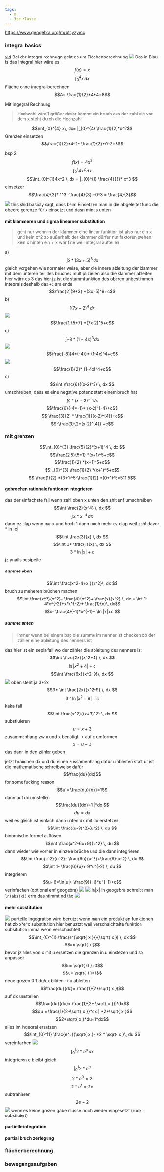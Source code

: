 ```yaml
---
tags:
  - m
  - 3te_Klasse
---
```

https://www.geogebra.org/m/btcyzymc
### integral basics
[vid](https://www.youtube.com/watch?v=0vdcvDg-Lkk)
Bei der Integra rechnugn geht es um Flächenberechnung
![](https://i.imgur.com/7WBpfKF.png)
Das in Blau is das Integral hier wäre es 
$$f(x)=x$$
$$\int_{0}^{4} x\, dx $$
Fläche ohne Integral berechnen
$$A= \frac{1}{2}*4*4=8$$

Mit ingegral Rechnung
> Hochzahl wird 1 größer davor kommt ein bruch aus der zahl die vor dem x steht durch die Hochzahl

$$\int_{0}^{4} x\, dx= |_{0}^{4} \frac{1}{2}*x^2$$
Grenzen einsetzen
$$\frac{1}{2}*4^2- \frac{1}{2}*0^2=8$$

bsp 2
$$f(x)=4x^2$$
$$\int_{0}^{1}4x^2  \, dx $$
$$\int_{0}^{1}4x^2  \, dx = |_{0}^{1} \frac{4}{3}* x^3 $$
einsetzen
$$\frac{4}{3}* 1^3 -\frac{4}{3} *0^3 = \frac{4}{3}$$

![](https://i.imgur.com/j2ol8SL.png)
this shid basicly sagt, dass beim Einsetzen man in die abgeleitet func die obeere gerenze für x einsetzt und dasn minus unten
#### mit klammeren und sigma linearner substitution

> geht nur wenn in der klammer eine linear funktion ist also nur ein x und kein x^2 zb
> außerhalb der klammer dürfer nur faktoren stehen kein x
> hinten ein + x wär fine weil integral aufteilen

a)
$$\int 2*(3x+5)^8 \, dx $$
gleich vorgehen wie normaler weise, aber die innere ableitung der klammer mit dem unteren teil des bruches multiplizieren also die klammer ableiten hier wäre es 3
das hier jz ist die stammfunktion des oberen unbestimmen integrals deshalb das `+c` am ende
$$\frac{2}{9*3} *(3x+5)^9+c$$
b)
$$\int (7x-2)^4 \, dx $$
![](https://i.imgur.com/WPlxVGC.png)
$$\frac{1}{5*7} *(7x-2)^5+c$$
c)
$$\int  -8 *(1-4x)^3 \, dx $$
![](https://i.imgur.com/bCV3dCx.png)
$$\frac{-8}{4*(-4)}* (1-4x)^4+c$$
![](https://i.imgur.com/1TbZlfI.png)
$$\frac{1}{2}* (1-4x)^4+c$$
c)
$$\int \frac{6}{(x-2)^5} \, dx $$
umschreiben, dass es eine negative potenz statt einem bruch hat
$$\int 6*(x-2)^{-5} \, dx $$
$$\frac{6}{-4*-1}* (x-2)^{-4}+c$$
$$-\frac{3}{2} * \frac{1}{(x-2)^{4}}+c$$
$$-\frac{3}{2*(x-2)^{4}} +c$$
### mit grenzen
$$\int_{0}^{3} \frac{5}{2}*(x+1)^4  \, dx $$
$$\frac{2.5}{5*1} *(x+1)^5+c$$
$$\frac{1}{2} *(x+1)^5+c$$
$$|_{0}^{3} \frac{1}{2} *(x+1)^5+c$$
$$ \frac{1}{2} *(3+1)^5-\frac{1}{2} *(0+1)^5=511.5$$

#### gebrochen rationale funtionen integrieren

das der einfachste fall wenn zahl oben x unten den shit enf umschreiben
$$\int \frac{2}{x^4} \, dx $$
$$\int 2*x^{-4} \, dx $$
dann ez clap
wenn nur x und hoch 1 dann noch mehr ez clap weil zahl davor \* ln |x|
$$\int  \frac{3}{x} \, dx $$
$$\int 3* \frac{1}{x} \, dx $$
$$3* \ln | x | +c$$
jz ynails besipeile
##### summe oben
$$\int \frac{x^2-4+x }{x^2}\, dx $$
bruch zu meheren brüchen machen
$$\int  \frac{x^2}{x^2}- \frac{4}{x^2}+ \frac{x}{x^2} \, dx = \int   1-4*x^{-2}+x*x^{-2}+ \frac{1}{x}\, dx$$
$$x- \frac{4}{-1}*x^{-1}+ \ln |x|+c $$
##### summe unten
> immer wenn bei einem bsp die summe im nenner ist checken ob der zähler eine ableitung des nenners ist

das hier ist ein sepialfall wo der zähler die ableitung des nenners ist
$$\int  \frac{2x}{x^2+4} \, dx $$
$$\ln|x^2 +4|+c$$
$$\int  \frac{6x}{x^2-9}\, dx $$
![](https://i.imgur.com/g5BtIOJ.png)
oben steht ja 3\*2x
$$3* \int \frac{2x}{x^2-9} \, dx $$
$$3* \ln |x^2-9|+c$$
kaka fall
$$\int \frac{x^2}{(x+3)^2} \, dx $$
substiuieren
$$u=x+3$$
zusammenhang zw u und x benötigt → auf x umformen
$$x=u-3$$
das dann in den zähler geben

jetzt brauchen dx und du einen zussamenhang
dafür u ableiten statt u' ist die mathematische schreibweise dafür
$$\frac{du}{dx}$$
for some fucking reason
$$u'= \frac{du}{dx}=1$$
dann auf dx umstellen
$$\frac{du}{dx}=1 |*dx $$
$$du = dx$$
weil es gleich ist einfach dann unten dx mit du erstetzen
$$\int \frac{(u-3)^2}{u^2} \, du $$
binomische formel auflösen
$$\int \frac{u^2-6u+9}{u^2} \, du $$
dann wieder wie vorher in einzele brüche und die dann integrieren
$$\int  \frac{u^2}{u^2}- \frac{6u}{u^2}+\frac{9}{u^2} \, du $$
$$\int 1- \frac{6}{u}+ 9*u^{-2} \, du $$
integrieren
$$u- 6*\ln|u|+ \frac{9}{-1}*u^{-1}+c$$
verinfachen (optional enf geogebra)
![](https://i.imgur.com/NGmPMp8.png)
![](https://i.imgur.com/2OqUIUM.png)
ln|x| in geogebra schreibt man `ln(abs(x))`
erm das stimmt nd tho
![](https://i.imgur.com/jMOlsFC.png)

#### mehr substitution
![](https://i.imgur.com/IPo6b2e.png)
parteille ingegration wird benutzt wenn man ein produkt an funktionen hat zb x\*e^x 
substitution hier benuztzt weil verschalchtelte funktion
subsitution imma wenn verschachtelt
$$\int_{0}^{1} \frac{e^{\sqrt{ x }}}{\sqrt{ x }}  \, dx $$
$$u= \sqrt{ x }$$
bevor jz alles von x mit u ersetzen die grenzen in u einstezen und so anpassen
$$u= \sqrt{ 0 }=0$$
$$u= \sqrt{ 1 }=1$$
neue grezen 0 1
du/dx bilden → u ableiten
$$\frac{du}{dx}= \frac{1}{2*\sqrt{ x }}$$
auf dx umstellen
$$\frac{du}{dx}= \frac{1}{2* \sqrt{ x }}|*dx$$
$$du = \frac{1}{2*\sqrt{ x }}*dx | *2*\sqrt{ x }$$
$$2*\sqrt{ x }*du=1*dx$$
alles im ingegral ersetzen
$$\int_{0}^{1} \frac{e^u}{\sqrt{ x }} *2 * \sqrt{ x }\, du $$
vereinfachen
![](https://i.imgur.com/Nc99Rbg.png)
$$\int_{0}^{1} 2*e^u  \, dx $$
integrieren e bleibt gleich
$$|_{0}^{1}2*e^u $$
$$2*e^0=2$$
$$2*e^1=2e$$
subtrahieren
$$2e-2$$
![](https://i.imgur.com/MrKzyHr.png)
wenn es keine grezen gäbe müsse noch wieder eingesetzt (rück substiuiert) 
#### partielle integration

#### partial bruch zerlegung

### flächenberechnung

### bewegungsaufgaben
